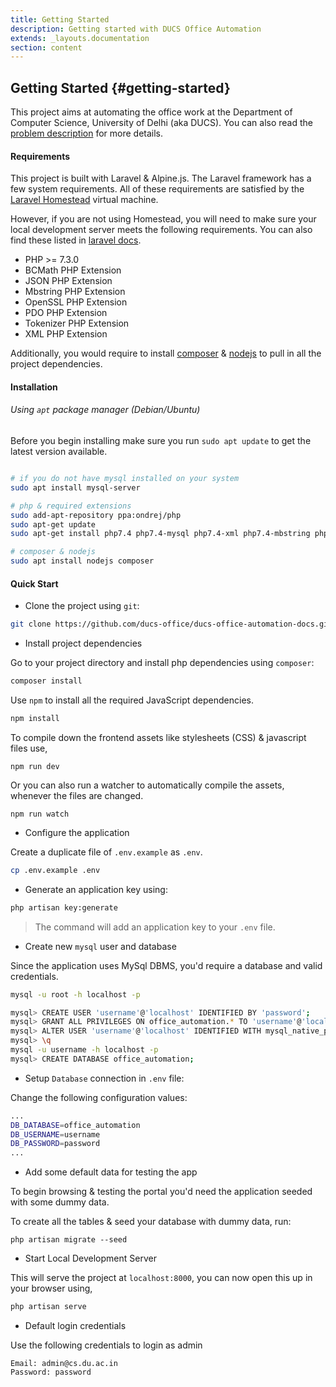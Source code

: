 ```yaml
---
title: Getting Started
description: Getting started with DUCS Office Automation
extends: _layouts.documentation
section: content
---
```



## Getting Started {#getting-started}

This project aims at automating the office work at the Department of Computer Science, University of Delhi (aka DUCS). You can also read the [problem description](./problem-statement.md) for more details.


#### **Requirements**

 
This project is built with Laravel & Alpine.js. The Laravel framework has a few system requirements. All of these requirements are satisfied by the [Laravel Homestead](https://laravel.com/docs/6.x/homestead) virtual machine.

However, if you are not using Homestead, you will need to make sure your local development server meets the following requirements. You can also find these listed in [laravel docs](https://laravel.com/docs/6.x#server-requirements).

* PHP >= 7.3.0
* BCMath PHP Extension
* JSON PHP Extension
* Mbstring PHP Extension
* OpenSSL PHP Extension
* PDO PHP Extension
* Tokenizer PHP Extension
* XML PHP Extension

Additionally, you would require to install [composer](https://getcomposer.org/) & [nodejs](https://nodejs.org/en/) to pull in all the project dependencies.

#### **Installation**

###### Using `apt` package manager (Debian/Ubuntu)
Before you begin installing make sure you run `sudo apt update` to get the latest version available.

```bash

# if you do not have mysql installed on your system
sudo apt install mysql-server

# php & required extensions
sudo add-apt-repository ppa:ondrej/php
sudo apt-get update
sudo apt-get install php7.4 php7.4-mysql php7.4-xml php7.4-mbstring php7.4-bcmath php7.4-sqlite php7.4-json

# composer & nodejs
sudo apt install nodejs composer
```

#### **Quick Start**

* Clone the project using `git`:

```bash
git clone https://github.com/ducs-office/ducs-office-automation-docs.git
```

* Install project dependencies

Go to your project directory and install php dependencies using `composer`:

```bash
composer install
```

Use `npm` to install all the required JavaScript dependencies.

```bash
npm install
```

To compile down the frontend assets like stylesheets (CSS) & javascript files use,

```
npm run dev
```

Or you can also run a watcher to automatically compile the assets, whenever the files are changed.

```
npm run watch
```

* Configure the application

Create a duplicate file of `.env.example` as `.env`.

```bash
cp .env.example .env
```

* Generate an application key using: 
```bash
php artisan key:generate
``` 
> The command will add an application key to your `.env` file.

* Create new `mysql` user and database

Since the application uses MySql DBMS, you'd require a database and valid credentials.

```bash
mysql -u root -h localhost -p
```

```bash
mysql> CREATE USER 'username'@'localhost' IDENTIFIED BY 'password';
mysql> GRANT ALL PRIVILEGES ON office_automation.* TO 'username'@'localhost' WITH GRANT OPTION;
mysql> ALTER USER 'username'@'localhost' IDENTIFIED WITH mysql_native_password by 'password';
mysql> \q
mysql -u username -h localhost -p
mysql> CREATE DATABASE office_automation;
```

* Setup `Database` connection in `.env` file:

Change the following configuration values: 
```bash
...
DB_DATABASE=office_automation
DB_USERNAME=username
DB_PASSWORD=password
...
```

* Add some default data for testing the app

To begin browsing & testing the portal you'd need the application seeded with some dummy data.

To create all the tables & seed your database with dummy data, run:

```
php artisan migrate --seed
```

* Start Local Development Server

This will serve the project at `localhost:8000`, you can now open this up in your browser using,

```bash
php artisan serve
```

* Default login credentials

Use the following credentials to login as admin

```
Email: admin@cs.du.ac.in
Password: password
```

